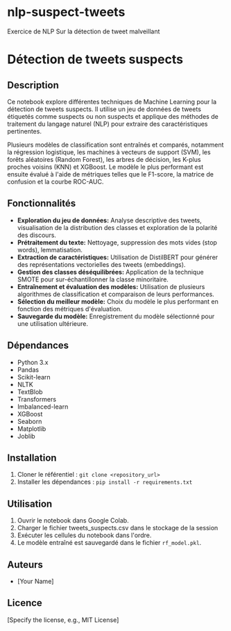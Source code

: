 # nlp-suspect-tweets
Exercice de NLP Sur la détection de tweet malveillant

# Détection de tweets suspects

## Description

Ce notebook explore différentes techniques de Machine Learning pour la détection de tweets suspects. Il utilise un jeu de données de tweets étiquetés comme suspects ou non suspects et applique des méthodes de traitement du langage naturel (NLP) pour extraire des caractéristiques pertinentes. 

Plusieurs modèles de classification sont entraînés et comparés, notamment la régression logistique, les machines à vecteurs de support (SVM), les forêts aléatoires (Random Forest), les arbres de décision, les K-plus proches voisins (KNN) et XGBoost. Le modèle le plus performant est ensuite évalué à l'aide de métriques telles que le F1-score, la matrice de confusion et la courbe ROC-AUC.

## Fonctionnalités

* **Exploration du jeu de données:** Analyse descriptive des tweets, visualisation de la distribution des classes et exploration de la polarité des discours.
* **Prétraitement du texte:** Nettoyage, suppression des mots vides (stop words), lemmatisation.
* **Extraction de caractéristiques:** Utilisation de DistilBERT pour générer des représentations vectorielles des tweets (embeddings).
* **Gestion des classes déséquilibrées:** Application de la technique SMOTE pour sur-échantillonner la classe minoritaire.
* **Entraînement et évaluation des modèles:** Utilisation de plusieurs algorithmes de classification et comparaison de leurs performances.
* **Sélection du meilleur modèle:** Choix du modèle le plus performant en fonction des métriques d'évaluation.
* **Sauvegarde du modèle:** Enregistrement du modèle sélectionné pour une utilisation ultérieure.

## Dépendances

* Python 3.x
* Pandas
* Scikit-learn
* NLTK
* TextBlob
* Transformers
* Imbalanced-learn
* XGBoost
* Seaborn
* Matplotlib
* Joblib

## Installation

1. Cloner le référentiel : `git clone <repository_url>`
2. Installer les dépendances : `pip install -r requirements.txt`

## Utilisation

1. Ouvrir le notebook dans Google Colab.
3. Charger le fichier tweets_suspects.csv dans le stockage de la session
2. Exécuter les cellules du notebook dans l'ordre.
3. Le modèle entraîné est sauvegardé dans le fichier `rf_model.pkl`.

## Auteurs

* [Your Name]

## Licence

[Specify the license, e.g., MIT License]
